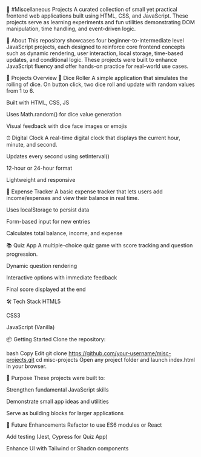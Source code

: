🧰 #Miscellaneous Projects
A curated collection of small yet practical frontend web applications built using HTML, CSS, and JavaScript. These projects serve as learning experiments and fun utilities demonstrating DOM manipulation, time handling, and event-driven logic.

📘 About
This repository showcases four beginner-to-intermediate level JavaScript projects, each designed to reinforce core frontend concepts such as dynamic rendering, user interaction, local storage, time-based updates, and conditional logic. These projects were built to enhance JavaScript fluency and offer hands-on practice for real-world use cases.

🚀 Projects Overview
🎲 Dice Roller
A simple application that simulates the rolling of dice. On button click, two dice roll and update with random values from 1 to 6.

Built with HTML, CSS, JS

Uses Math.random() for dice value generation

Visual feedback with dice face images or emojis

⏰ Digital Clock
A real-time digital clock that displays the current hour, minute, and second.

Updates every second using setInterval()

12-hour or 24-hour format

Lightweight and responsive

💸 Expense Tracker
A basic expense tracker that lets users add income/expenses and view their balance in real time.

Uses localStorage to persist data

Form-based input for new entries

Calculates total balance, income, and expense

📚 Quiz App
A multiple-choice quiz game with score tracking and question progression.

Dynamic question rendering

Interactive options with immediate feedback

Final score displayed at the end

🛠 Tech Stack
HTML5

CSS3

JavaScript (Vanilla)

📦 Getting Started
Clone the repository:

bash
Copy
Edit
git clone https://github.com/your-username/misc-projects.git
cd misc-projects
Open any project folder and launch index.html in your browser.

🎯 Purpose
These projects were built to:

Strengthen fundamental JavaScript skills

Demonstrate small app ideas and utilities

Serve as building blocks for larger applications

🔮 Future Enhancements
Refactor to use ES6 modules or React

Add testing (Jest, Cypress for Quiz App)

Enhance UI with Tailwind or Shadcn components
